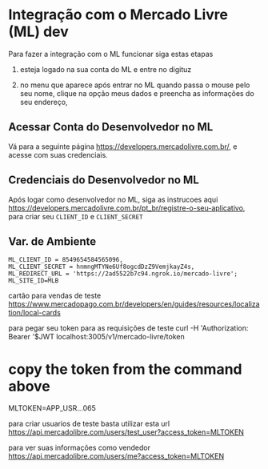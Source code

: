 # Integração com o Mercado Livre (ML) dev

Para fazer a integração com o ML funcionar siga estas etapas

1. esteja logado na sua conta do ML e entre no digituz

2. no menu que aparece após entrar no ML quando passa o mouse pelo seu nome, clique na opção meus dados e preencha as informações do seu endereço,

## Acessar Conta do Desenvolvedor no ML

Vá para a seguinte página https://developers.mercadolivre.com.br/, e acesse com suas credenciais.

## Credenciais do Desenvolvedor no ML

Após logar como desenvolvedor no ML, siga as instrucoes aqui
https://developers.mercadolivre.com.br/pt_br/registre-o-seu-aplicativo, para criar seu `CLIENT_ID` e `CLIENT_SECRET`

## Var. de Ambiente

```text
ML_CLIENT_ID = 8549654584565096,
ML_CLIENT_SECRET = hnmngMTYNe6Uf8ogcdDzZ9VemjkayZ4s,
ML_REDIRECT_URL = 'https://2ad5522b7c94.ngrok.io/mercado-livre';
ML_SITE_ID=MLB
```

cartão para vendas de teste https://www.mercadopago.com.br/developers/en/guides/resources/localization/local-cards

para pegar seu token para as requisições de teste
curl -H 'Authorization: Bearer '\$JWT localhost:3005/v1/mercado-livre/token

# copy the token from the command above

MLTOKEN=APP_USR...065

para criar usuarios de teste basta utilizar esta url
https://api.mercadolibre.com/users/test_user?access_token=MLTOKEN

para ver suas informações como vendedor
https://api.mercadolibre.com/users/me?access_token=MLTOKEN
